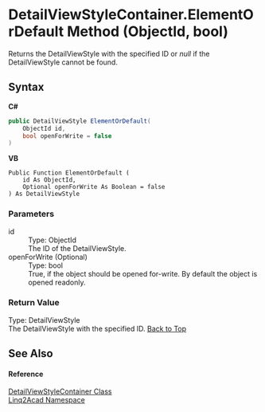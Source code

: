 # DetailViewStyleContainer.ElementOrDefault Method (ObjectId, bool)
 

Returns the DetailViewStyle with the specified ID or <i>null</i> if the DetailViewStyle cannot be found.

## Syntax

**C#**<br />
``` C#
public DetailViewStyle ElementOrDefault(
	ObjectId id,
	bool openForWrite = false
)
```

**VB**<br />
``` VB
Public Function ElementOrDefault ( 
	id As ObjectId,
	Optional openForWrite As Boolean = false
) As DetailViewStyle
```


### Parameters
<dl><dt>id</dt><dd>Type: ObjectId<br />The ID of the DetailViewStyle.</dd><dt>openForWrite (Optional)</dt><dd>Type: bool<br />True, if the object should be opened for-write. By default the object is opened readonly.</dd></dl>

### Return Value
Type: DetailViewStyle<br />The DetailViewStyle with the specified ID.
<a href="#DetailViewStyleContainerElementOrDefault-Method-ObjectId-bool">Back to Top</a>

## See Also


#### Reference
<a href="T_Linq2Acad_DetailViewStyleContainer.md#DetailViewStyleContainer-Class">DetailViewStyleContainer Class</a><br /><a href="N_Linq2Acad.md#Linq2Acad-Namespace">Linq2Acad Namespace</a><br />
